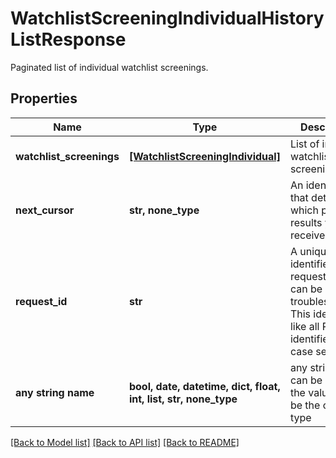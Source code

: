 # WatchlistScreeningIndividualHistoryListResponse

Paginated list of individual watchlist screenings.

## Properties
Name | Type | Description | Notes
------------ | ------------- | ------------- | -------------
**watchlist_screenings** | [**[WatchlistScreeningIndividual]**](WatchlistScreeningIndividual.md) | List of individual watchlist screenings | 
**next_cursor** | **str, none_type** | An identifier that determines which page of results you receive. | 
**request_id** | **str** | A unique identifier for the request, which can be used for troubleshooting. This identifier, like all Plaid identifiers, is case sensitive. | 
**any string name** | **bool, date, datetime, dict, float, int, list, str, none_type** | any string name can be used but the value must be the correct type | [optional]

[[Back to Model list]](../README.md#documentation-for-models) [[Back to API list]](../README.md#documentation-for-api-endpoints) [[Back to README]](../README.md)


